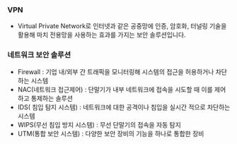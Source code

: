 ### VPN

- Virtual Private Network로 인터넷과 같은 공중망에 인증, 암호화, 터널링 기술을 활용해 마치 전용망을 사용하는 효과를 가지는 보안 솔루션입니다.

### 네트워크 보안 솔루션
- Firewall : 기업 내/외부 간 트래픽을 모니터링해 시스템의 접근을 허용하거나 차단하는 시스템
- NAC(네트워크 접근제어) : 단말기가 내부 네트워크에 접속을 시도할 때 이를 제어하고 통제하는 솔루션
- IDS( 침입 탐지 시스템) : 네트워크에 대한 공격이나 침입을 실시간 적으로 차단하는 시스템
- WIPS(무선 침입 방지 시스템) : 무선 단말기의 접속을 자동 탐지
- UTM(통합 보안 시스템) : 다양한 보안 장비의 기능을 하나로 통합한 장비